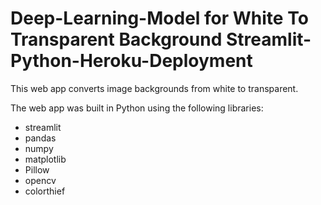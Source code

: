 # Deep-Learning-Model for White To Transparent Background Streamlit-Python-Heroku-Deployment #

This web app converts image backgrounds from white to transparent.

The web app was built in Python using the following libraries:

* streamlit
* pandas
* numpy
* matplotlib
* Pillow
* opencv
* colorthief
